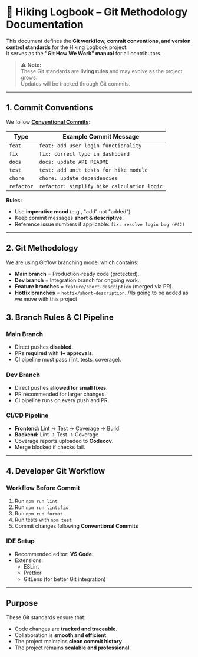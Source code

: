 # 📘 Hiking Logbook – Git Methodology Documentation

This document defines the **Git workflow, commit conventions, and version control standards** for the Hiking Logbook project.  
It serves as the **"Git How We Work" manual** for all contributors.

> ⚠️ **Note:**  
> These Git standards are **living rules** and may evolve as the project grows.  
> Updates will be tracked through Git commits.

---

## 1. Commit Conventions

We follow [**Conventional Commits**](https://www.conventionalcommits.org/):  

| Type           | Example Commit Message |
|------------------      |-------------------------|
| `feat`         | `feat: add user login functionality`   |
| `fix`          | `fix: correct typo in dashboard`       |
| `docs`         | `docs: update API README`          |
| `test`         | `test: add unit tests for hike module` |
| `chore`        | `chore: update dependencies`    |
| `refactor`     | `refactor: simplify hike calculation logic` |

**Rules:**
- Use **imperative mood** (e.g., "add" not "added").  
- Keep commit messages **short & descriptive**.  
- Reference issue numbers if applicable: `fix: resolve login bug (#42)`  

---

## 2. Git Methodology


We are using Gitflow branching model which contains:
- **Main branch** = Production-ready code (protected).  
- **Dev branch** = Integration branch for ongoing work.  
- **Feature branches** = `feature/short-description` (merged via PR).  
- **Hotfix branches** = `hotfix/short-description`.  //Is going to be added as we move with this project


## 3. Branch Rules & CI Pipeline

### Main Branch
- Direct pushes **disabled**.  
- PRs **required** with **1+ approvals**.  
- CI pipeline must pass (lint, tests, coverage).  

### Dev Branch
- Direct pushes **allowed for small fixes**.  
- PR recommended for larger changes.  
- CI pipeline runs on every push and PR.  

### CI/CD Pipeline
- **Frontend:** Lint → Test → Coverage → Build  
- **Backend:** Lint → Test → Coverage  
- Coverage reports uploaded to **Codecov**.  
- Merge blocked if checks fail.  

---

## 4. Developer Git Workflow

### Workflow Before Commit
1. Run `npm run lint`  
2. Run `npm run lint:fix`  
3. Run `npm run format`  
4. Run tests with `npm test`  
5. Commit changes following **Conventional Commits**  

### IDE Setup
- Recommended editor: **VS Code**.  
- Extensions:  
  - ESLint  
  - Prettier  
  - GitLens (for better Git integration)

---

## Purpose

These Git standards ensure that:
- Code changes are **tracked and traceable**.  
- Collaboration is **smooth and efficient**.  
- The project maintains **clean commit history**.  
- The project remains **scalable and professional**.

